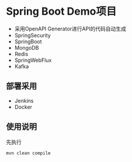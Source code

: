 # Spring Boot Demo项目

- 采用OpenAPI Generator进行API的代码自动生成
- SpringSecurity
- SpringBoot
- MongoDB
- Redis
- SpringWebFlux
- Kafka

## 部署采用

- Jenkins
- Docker

## 使用说明

先执行

```xml
mvn clean compile
```